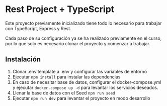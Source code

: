# Rest Project + TypeScript

Este proyecto previamente inicializado tiene todo lo necesario para trabajar con TypeScript, Express y Rest.

Cada paso de su configuración ya se ha realizado previamente en el curso, por lo que solo es necesario clonar el proyecto y comenzar a trabajar.


## Instalación

1. Clonar .env.template a .env y configurar las variables de entorno
2. Ejecutar `npm install` para instalar las dependencias
3. En caso de necesitar base de datos, configurar el docker-compose.yml y ejecutar `docker-compose up -d` para levantar los servicios deseados.
4. Llenar la base de datos con el Seed `npm run seed`
5. Ejecutar `npm run dev` para levantar el proyecto en modo desarrollo

